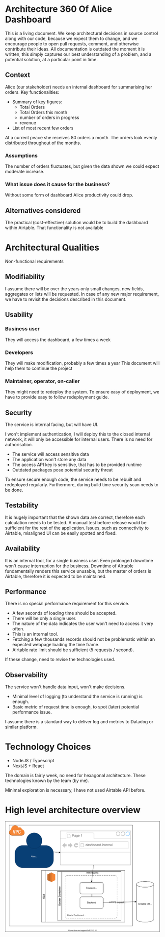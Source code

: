 # Architecture 360 Of Alice Dashboard

This is a living document.
We keep architectural decisions in source control along with our code,
because we expect them to change, and we encourage people to open pull requests,
comment, and otherwise contribute their ideas.
All documentation is outdated the moment it is written,
this simply captures our best understanding of a problem,
and a potential solution, at a particular point in time.

## Context

Alice (our stakeholder) needs an internal dashboard for summarising her orders.
Key functionalities:
- Summary of key figures:
  - Total Orders
  - Total Orders this month
  - number of orders in progress
  - revenue
- List of most recent few orders

At a current peace she receives 80 orders a month.
The orders look evenly distributed throughout of the months.

### Assumptions
The number of orders fluctuates,
but given the data shown we could expect moderate increase.

### What issue does it cause for the business?
Without some form of dashboard Alice productivity could drop.

## Alternatives considered
The practical (cost-effective) solution would be to build the dashboard within Airtable.
That functionality is not available

# Architectural Qualities
Non-functional requirements

## Modifiability

I assume there will be over the years only small changes, new fields, aggregates or lists will be requested.
In case of any new major requirement, we have to revisit the decisions described in this document.

## Usability

### Business user
They will access the dashboard, a few times a week

### Developers
They will make modification, probably a few times a year
This document will help them to continue the project

### Maintainer, operator, on-caller
They might need to redeploy the system.
To ensure easy of deployment, we have to provide easy to follow redeployment guide.

## Security

The service is internal facing, but will have UI.

I won't implement authentication, I will deploy this to the closed internal network,
it will only be accessible for internal users.
There is no need for authorisation.

- The service will access sensitive data
- The application won't store any data
- The access API key is sensitive, that has to be provided runtime
- Outdated packages pose potential security threat

To ensure secure enough code, the service needs to be rebuilt and redeployed regularly.
Furthermore, during build time security scan needs to be done.

## Testability

It is hugely important that the shown data are correct, therefore each calculation needs to be tested.
A manual test before release would be sufficient for the rest of the application.
Issues, such as connectivity to Airtable, misaligned UI can be easily spotted and fixed.

## Availability

It is an internal tool, for a single business user.
Even prolonged downtime won't cause interruption for the business.
Downtime of Airtable fundamentally renders this service unusable, but the master of orders is Airtable,
therefore it is expected to be maintained.

## Performance

There is no special performance requirement for this service.

- A few seconds of loading time should be accepted.
- There will be only a single user.
- The nature of the data indicates the user won't need to access it very often.
- This is an internal tool.
- Fetching a few thousands records should not be problematic within an expected webpage loading the time frame.
- Airtable rate limit should be sufficient (5 requests / second).

If these change, need to revise the technologies used.

## Observability

The service won't handle data input, won't make decisions.
- Minimal level of logging (to understand the service is running) is enough.
- Basic metric of request time is enough, to spot (later) potential performance issue.

I assume there is a standard way to deliver log and metrics to Datadog or similar platform.

# Technology Choices

- NodeJS / Typescript
- NextJS + React

The domain is fairly week, no need for hexagonal architecture.
These technologies known by the team (by me).

Minimal exploration is necessary, I have not used Airtable API before.

# High level architecture overview

![High level architecture overview](architecture.drawio.svg)
